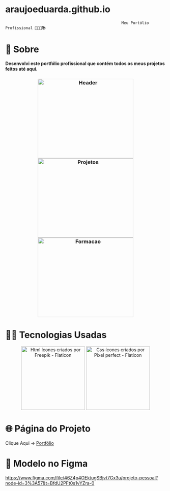 # araujoeduarda.github.io

                                                       Meu Portólio Profissional 👩🏼‍💻📚
                                                                    
                                                                    
# 🔎 **Sobre**

  <p><strong>Desenvolvi este portfólio profissional que contém todos os meus projetos feitos até aqui.</strong><p>
   <h3 align="center">
    <img src="https://user-images.githubusercontent.com/113942221/212449883-c94a86bb-8268-4a46-8218-1558e43a3902.png" width="300" height="250" alt="Header">
    <img src="https://user-images.githubusercontent.com/113942221/212449910-c0e29dd1-7cd5-4a6d-95f5-7dc83ac868fe.png" width="300" height="250" alt="Projetos">
    <img src="https://user-images.githubusercontent.com/113942221/212449999-c55dc0c7-3f0e-4b55-9b14-8b5bfea10679.png" width="300" height="250" alt="Formacao">
</h3>

# 👩‍💻 **Tecnologias Usadas**

<p align="center">
<img width="200" src="https://user-images.githubusercontent.com/113942221/212450260-6a89ee48-cb48-4f10-84a2-5ebe012aee68.png" alt="Html ícones criados por Freepik - Flaticon" >
<img width="200" src="https://user-images.githubusercontent.com/113942221/212450216-c16c1bdb-a374-43ac-b97c-153c8abc3edd.png" alt="Css ícones criados por Pixel perfect - Flaticon" >
  
</p>

# 🌐 **Página do Projeto**
 Clique Aqui -> [Portfólio](https://araujoeduarda.github.io/)

# 🎨 **Modelo no Figma**
https://www.figma.com/file/46Z4p4OEktugSBjvt7Gx3u/projeto-pessoal?node-id=3%3A57&t=BfdU2PFt0s1vYZra-0

